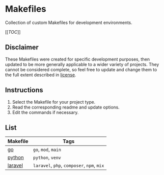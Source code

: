 # Makefiles

Collection of custom Makefiles for development environments.

[[_TOC_]]

## Disclaimer

These Makefiles were created for specific development purposes, then updated to be more generally applicable to a wider variety of projects. They cannot be considered complete, so feel free to update and change them to the full extent described in [license](./LICENSE).

## Instructions

1. Select the Makefile for your project type.
2. Read the corresponding readme and update options.
3. Edit the commands if necessary.

## List

|Makefile|Tags|
|---|---|
|[go](./go/)|`go`, `mod`, `main`|
|[python](./python/)|`python`, `venv`|
|[laravel](./python/)|`laravel`, `php`, `composer`, `npm`, `mix`|
